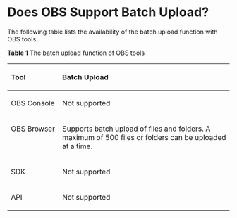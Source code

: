 # Does OBS Support Batch Upload?<a name="obs_faq_0015"></a>

The following table lists the availability of the batch upload function with OBS tools.

**Table  1**  The batch upload function of OBS tools

<a name="table1577714398131"></a>
<table><thead align="left"><tr id="row577863961314"><th class="cellrowborder" valign="top" width="23.1%" id="mcps1.2.3.1.1"><p id="p977933951313"><a name="p977933951313"></a><a name="p977933951313"></a>Tool</p>
</th>
<th class="cellrowborder" valign="top" width="76.9%" id="mcps1.2.3.1.2"><p id="p3779039181311"><a name="p3779039181311"></a><a name="p3779039181311"></a>Batch Upload</p>
</th>
</tr>
</thead>
<tbody><tr id="row117792039151318"><td class="cellrowborder" valign="top" width="23.1%" headers="mcps1.2.3.1.1 "><p id="p188071813145"><a name="p188071813145"></a><a name="p188071813145"></a>OBS Console</p>
</td>
<td class="cellrowborder" valign="top" width="76.9%" headers="mcps1.2.3.1.2 "><p id="p7779143941317"><a name="p7779143941317"></a><a name="p7779143941317"></a>Not supported</p>
</td>
</tr>
<tr id="row977917393133"><td class="cellrowborder" valign="top" width="23.1%" headers="mcps1.2.3.1.1 "><p id="p6881518141412"><a name="p6881518141412"></a><a name="p6881518141412"></a>OBS Browser</p>
</td>
<td class="cellrowborder" valign="top" width="76.9%" headers="mcps1.2.3.1.2 "><p id="p868645612495"><a name="p868645612495"></a><a name="p868645612495"></a>Supports batch upload of files and folders. A maximum of 500 files or folders can be uploaded at a time.</p>
</td>
</tr>
<tr id="row1577903941316"><td class="cellrowborder" valign="top" width="23.1%" headers="mcps1.2.3.1.1 "><p id="p1588131810149"><a name="p1588131810149"></a><a name="p1588131810149"></a>SDK</p>
</td>
<td class="cellrowborder" valign="top" width="76.9%" headers="mcps1.2.3.1.2 "><p id="p777943971320"><a name="p777943971320"></a><a name="p777943971320"></a>Not supported</p>
</td>
</tr>
<tr id="row377914398139"><td class="cellrowborder" valign="top" width="23.1%" headers="mcps1.2.3.1.1 "><p id="p16881161812146"><a name="p16881161812146"></a><a name="p16881161812146"></a>API</p>
</td>
<td class="cellrowborder" valign="top" width="76.9%" headers="mcps1.2.3.1.2 "><p id="p1277993914135"><a name="p1277993914135"></a><a name="p1277993914135"></a>Not supported</p>
</td>
</tr>
</tbody>
</table>

